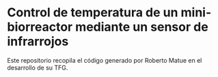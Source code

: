 # Control de temperatura de un mini-biorreactor mediante un sensor de infrarrojos

Este repositorio recopila el código generado por Roberto Matue en el desarrollo de su TFG.
